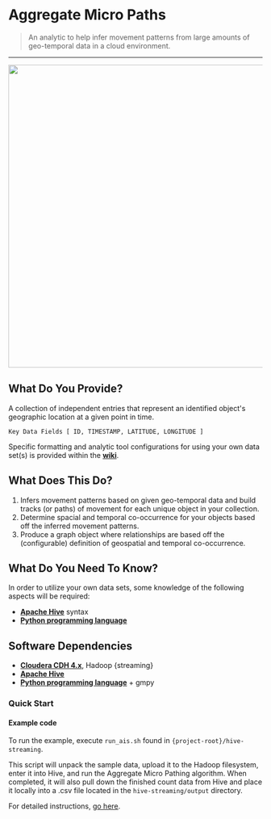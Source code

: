 Aggregate Micro Paths
=====================

> An analytic to help infer movement patterns from large amounts of geo-temporal data in a cloud environment.

---

<img src="https://raw.github.com/Sotera/aggregate-micro-paths/master/docs/images/europe-1.png" align="center" width="600" />

## What Do You Provide? ##
A collection of independent entries that represent an identified object's geographic location at a given point in time.

	Key Data Fields [ ID, TIMESTAMP, LATITUDE, LONGITUDE ]

Specific formatting and analytic tool configurations for using your own data set(s) is provided within the **[wiki](https://github.com/Sotera/aggregate-micro-paths/wiki)**.

## What Does This Do?
1. Infers movement patterns based on given geo-temporal data and build tracks (or paths) of movement for each unique object in your collection.
2. Determine spacial and temporal co-occurrence for your objects based off the inferred movement patterns.
3. Produce a graph object where relationships are based off the (configurable) definition of geospatial and temporal co-occurrence.

## What Do You Need To Know? ##
In order to utilize your own data sets, some knowledge of the following aspects will be required:
* **[Apache Hive](http://hive.apache.org/)** syntax
* **[Python programming language](https://www.python.org/)**

## Software Dependencies ##
* **[Cloudera CDH 4.x](http://www.cloudera.com/content/cloudera/en/products-and-services/cdh.html)**, Hadoop {streaming}
* **[Apache Hive](http://hive.apache.org/)**
* **[Python programming language](https://www.python.org/)** + gmpy

### Quick Start

#### Example code

To run the example, execute `run_ais.sh` found in `{project-root}/hive-streaming`.  

This script will unpack the sample data, upload it to the Hadoop filesystem, enter it into Hive, and run the Aggregate Micro Pathing algorithm.  When completed, it will also pull down the finished count data from Hive and place it locally into a .csv file located in the `hive-streaming/output` directory.

For detailed instructions, [go here](https://github.com/Sotera/aggregate-micro-paths/wiki).
